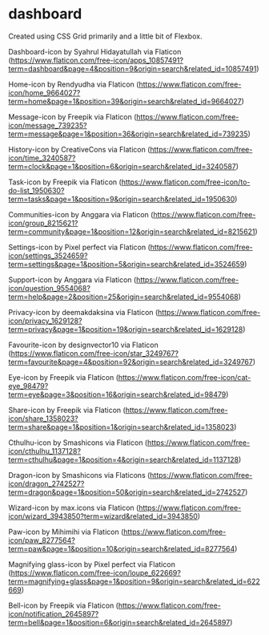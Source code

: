 # dashboard

Created using CSS Grid primarily and a little bit of Flexbox.

Dashboard-icon by Syahrul Hidayatullah via Flaticon (https://www.flaticon.com/free-icon/apps_10857491?term=dashboard&page=4&position=9&origin=search&related_id=10857491)

Home-icon by Rendyudha via Flaticon (https://www.flaticon.com/free-icon/home_9664027?term=home&page=1&position=39&origin=search&related_id=9664027)

Message-icon by Freepik via Flaticon (https://www.flaticon.com/free-icon/message_739235?term=message&page=1&position=36&origin=search&related_id=739235)

History-icon by CreativeCons via Flaticon (https://www.flaticon.com/free-icon/time_3240587?term=clock&page=1&position=6&origin=search&related_id=3240587)

Task-icon by Freepik via Flaticon (https://www.flaticon.com/free-icon/to-do-list_1950630?term=tasks&page=1&position=9&origin=search&related_id=1950630)

Communities-icon by Anggara via Flaticon (https://www.flaticon.com/free-icon/group_8215621?term=community&page=1&position=12&origin=search&related_id=8215621)

Settings-icon by Pixel perfect via Flaticon (https://www.flaticon.com/free-icon/settings_3524659?term=settings&page=1&position=5&origin=search&related_id=3524659)

Support-icon by Anggara via Flaticon (https://www.flaticon.com/free-icon/question_9554068?term=help&page=2&position=25&origin=search&related_id=9554068)

Privacy-icon by deemakdaksina via Flaticon (https://www.flaticon.com/free-icon/privacy_1629128?term=privacy&page=1&position=19&origin=search&related_id=1629128)

Favourite-icon by designvector10 via Flaticon (https://www.flaticon.com/free-icon/star_3249767?term=favourite&page=4&position=92&origin=search&related_id=3249767)

Eye-icon by Freepik via Flaticon (https://www.flaticon.com/free-icon/cat-eye_98479?term=eye&page=3&position=16&origin=search&related_id=98479)

Share-icon by Freepik via Flaticon (https://www.flaticon.com/free-icon/share_1358023?term=share&page=1&position=1&origin=search&related_id=1358023)

Cthulhu-icon by Smashicons via Flaticon (https://www.flaticon.com/free-icon/cthulhu_1137128?term=cthulhu&page=1&position=4&origin=search&related_id=1137128)

Dragon-icon by Smashicons via Flaticons (https://www.flaticon.com/free-icon/dragon_2742527?term=dragon&page=1&position=50&origin=search&related_id=2742527)

Wizard-icon by max.icons via Flaticon (https://www.flaticon.com/free-icon/wizard_3943850?term=wizard&related_id=3943850)

Paw-icon by Mihimihi via Flaticon (https://www.flaticon.com/free-icon/paw_8277564?term=paw&page=1&position=10&origin=search&related_id=8277564)

Magnifying glass-icon by Pixel perfect via Flaticon (https://www.flaticon.com/free-icon/loupe_622669?term=magnifying+glass&page=1&position=9&origin=search&related_id=622669)

Bell-icon by Freepik via Flaticon (https://www.flaticon.com/free-icon/notification_2645897?term=bell&page=1&position=6&origin=search&related_id=2645897)
